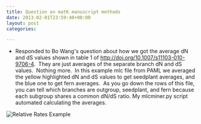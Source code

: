 ```yaml
---
title: Question on matK manuscript methods
date: 2013-02-01T23:59:40+00:00
layout: post
categories:

---
```

  * Responded to Bo Wang's question about how we got the average dN and dS values shown in table 1 of <http://doi.org/10.1007/s11103-010-9706-4>.  They are just averages of the separate branch dN and dS values.  Nothing more.  In this example mlc file from PAML we averaged the yellow highlighted dN and dS values to get seedplant averages, and the blue one to get fern averages.  As you go down the rows of this file, you can tell which branches are outgroup, seedplant, and fern because each subgroup shares a common dN/dS ratio. My mlcminer.py script automated calculating the averages.

![Relative Rates Example]( {{site.image_path}}wp-content/uploads/2013/02/RelativeRatesExample.jpg)
